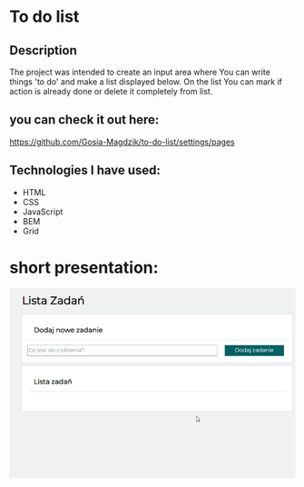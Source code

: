 
# To do list

## Description
The project was intended to create an input area where You can write things 'to do' and make a list displayed below. On the list You can mark if action is already done or delete it completely from list.

## you can check it out here:
 https://github.com/Gosia-Magdzik/to-do-list/settings/pages

## Technologies I have used:
-   HTML
-   CSS
-   JavaScript
-   BEM
-   Grid

 # short presentation: 
![GIF](GIF/to-do-list.gif)

